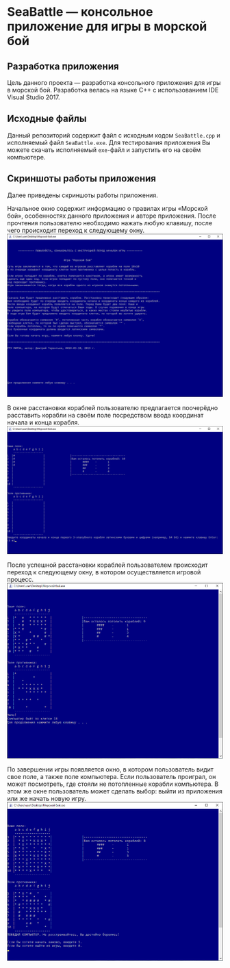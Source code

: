 # SeaBattle — консольное приложение для игры в морской бой
## Разработка приложения
Цель данного проекта — разработка консольного приложения для игры в морской бой.
Разработка велась на языке C++ с использованием IDE Visual Studio 2017.

## Исходные файлы
Данный репозиторий содержит файл с исходным кодом `SeaBattle.cpp` и исполняемый файл `SeaBattle.exe`. Для тестирования приложения Вы можете скачать исполняемый `exe`-файл и запустить его на своём компьютере.

## Скриншоты работы приложения
Далее приведены скриншоты работы приложения.

Начальное окно содержит информацию о правилах игры «Морской бой», особенностях данного приложения и авторе приложения. После прочтения пользователю необходимо нажать любую клавишу, после чего происходит переход к следующему окну.
<br><img src="https://github.com/DmT14/SeaBattle/blob/main/screenshots/start_window.png" alt="Начальное окно" width="700"/>

В окне расстановки кораблей пользователю предлагается поочерёдно расставить корабли на своём поле посредством ввода координат начала и конца корабля.
<br><img src="https://github.com/DmT14/SeaBattle/blob/main/screenshots/ships_arrangement.png" alt="Окно расстановки кораблей" width="700"/>

После успешной расстановки кораблей пользователем происходит переход к следующему окну, в котором осуществляется игровой процесс.
<br><img src="https://github.com/DmT14/SeaBattle/blob/main/screenshots/game_window.png" alt="Окно игры" width="700"/>

По завершении игры появляется окно, в котором пользователь видит свое поле, а также поле компьютера. Если пользователь проиграл, он может посмотреть, где стояли не потопленные корабли компьютера. В этом же окне пользователь может сделать выбор: выйти из приложения или же начать новую игру.
<br><img src="https://github.com/DmT14/SeaBattle/blob/main/screenshots/finish_window.png" alt="Окно по завершении игры" width="700"/>
